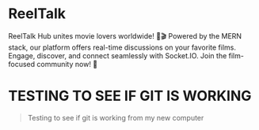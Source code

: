 # ReelTalk
ReelTalk Hub unites movie lovers worldwide! 🍿🎬 Powered by the MERN stack, our platform offers real-time discussions on your favorite films. Engage, discover, and connect seamlessly with Socket.IO. Join the film-focused community now! 🎉

# TESTING TO SEE IF GIT IS WORKING
> Testing to see if git is working from my new computer